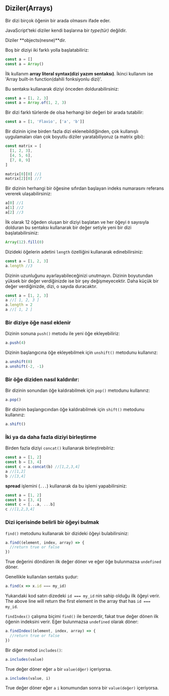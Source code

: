 ## Diziler(Arrays)

Bir dizi birçok öğenin bir arada olmasını ifade eder.

JavaScript'teki diziler kendi başlarına bir *type(tür)* değildir.

Diziler **objects(nesne)**dir.

Boş bir diziyi iki farklı yolla başlatabiliriz:

```js
const a = []
const a = Array()
```

İlk kullanım **array literal syntax(dizi yazım sentaksı)**. İkinci kullanım ise 'Array built-in function(dahili fonksiyonlu dizi)'.

Bu sentaksı kullanarak diziyi önceden doldurabilirsiniz:

```js
const a = [1, 2, 3]
const a = Array.of(1, 2, 3)
```

Bir dizi farklı türlerde de olsa herhangi bir değeri bir arada tutabilir:

```js
const a = [1, 'Flavio', ['a', 'b']]
```

Bir dizinin içine birden fazla dizi eklenebildiğinden, çok kullanışlı uygulamaları olan çok boyutlu diziler yaratabiliyoruz (a matrix gibi):

```js
const matrix = [
  [1, 2, 3],
  [4, 5, 6],
  [7, 8, 9]
]

matrix[0][0] //1
matrix[2][0] //7
```

Bir dizinin herhangi bir öğesine sıfırdan başlayan indeks numarasını referans vererek ulaşabilirsiniz:

```js
a[0] //1
a[1] //2
a[2] //3
```

İlk olarak 12 öğeden oluşan bir diziyi başlatan ve her öğeyi `0` sayısıyla dolduran bu sentaksı kullanarak bir değer setiyle yeni bir dizi başlatabilirsiniz:

```js
Array(12).fill(0)
```

Dizideki öğelerin adetini `length` özelliğini kullanarak edinebilirsiniz:

```js
const a = [1, 2, 3]
a.length //3
```

Dizinin uzunluğunu ayarlayabileceğinizi unutmayın. Dizinin boyutundan yüksek bir değer verdiğinizde ise bir şey değişmeyecektir. Daha küçük bir değer verdiğinizde, dizi, o sayıda duracaktır.

```js
const a = [1, 2, 3]
a //[ 1, 2, 3 ]
a.length = 2
a //[ 1, 2 ]
```

### Bir diziye öğe nasıl eklenir 

Dizinin sonuna `push()` metodu ile yeni öğe ekleyebiliriz:

```js
a.push(4)
```

Dizinin başlangıcına öğe ekleyebilmek için `unshift()` metodunu kullanırız:

```js
a.unshift(0)
a.unshift(-2, -1)
```

### Bir öğe diziden nasıl kaldırılır:

Bir dizinin sonundan öğe kaldırabilmek için `pop()` metodunu kullanırız:

```js
a.pop()
```

Bir dizinin başlangıcından öğe kaldırabilmek için `shift()` metodunu kullanırız:

```js
a.shift()
```

### İki ya da daha fazla diziyi birleştirme

Birden fazla diziyi `concat()` kullanarak birleştirebilriz:

```js
const a = [1, 2]
const b = [3, 4]
const c = a.concat(b) //[1,2,3,4]
a //[1,2]
b //[3,4]
```

**spread** işlemini (`...`) kullanarak da bu işlemi yapabilirsiniz:

```js
const a = [1, 2]
const b = [3, 4]
const c = [...a, ...b]
c //[1,2,3,4]
```

### Dizi içerisinde belirli bir öğeyi bulmak

`find()` metodunu kullanarak bir dizideki öğeyi bulabilirsiniz:

```js
a.find((element, index, array) => {
  //return true or false
})
```

True değerini döndüren ilk değer döner ve eğer öğe bulunmazsa `undefined` döner.

Genellikle kullanılan sentaks şudur: 

```js
a.find(x => x.id === my_id)
```

Yukarıdaki kod satırı dizedeki `id === my_id` nin sahip olduğu ilk öğeyi verir.
The above line will return the first element in the array that has `id === my_id`.

`findIndex()` çalışma biçimi `find()` ile benzerdir, fakat true değer dönen ilk öğenin indeksini verir. Eğer bulunmazsa `undefined` olarak döner:

```js
a.findIndex((element, index, array) => {
  //return true or false
})
```

Bir diğer metod `includes()`:

```js
a.includes(value)
```

True değer döner eğer `a` bir `value(dğer)` içeriyorsa.

```js
a.includes(value, i)
```

True değer döner eğer `a` `i` konumundan sonra bir `value(değer)` içeriyorsa.